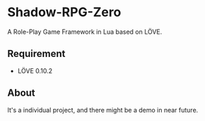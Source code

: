 # Shadow-RPG-Zero
A Role-Play Game Framework in Lua based on LÖVE.

## Requirement
* LÖVE 0.10.2

## About
It's a individual project, and there might be a demo in near future.
